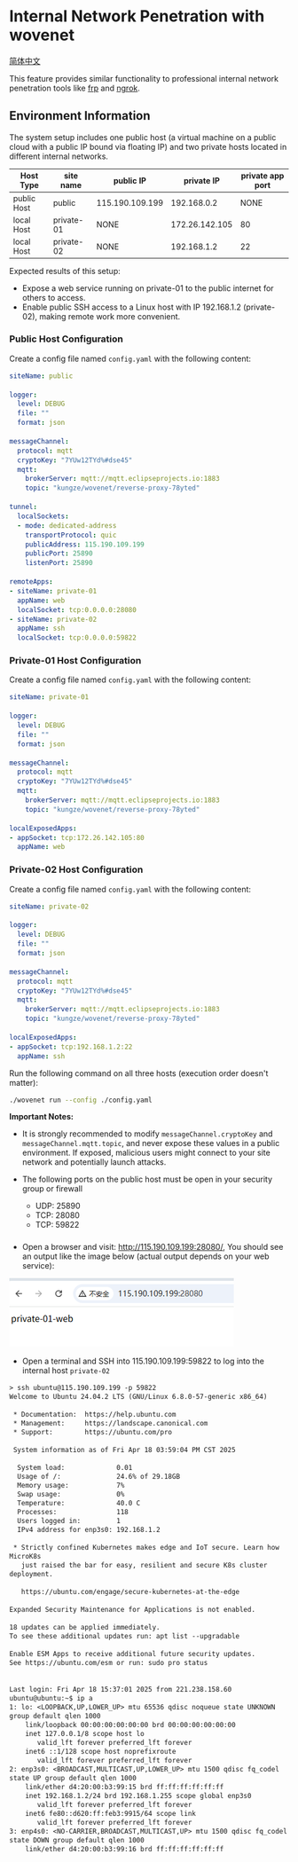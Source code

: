 # Internal Network Penetration with wovenet

[简体中文](./README_zh.md)

This feature provides similar functionality to professional internal network penetration tools like [frp](https://github.com/fatedier/frp) and [ngrok](https://ngrok.com). 

## Environment Information

The system setup includes one public host (a virtual machine on a public cloud with a public IP bound via floating IP) and two private hosts located in different internal networks.

| Host Type | site name | public IP | private IP | private app port |
|---------|-----------|---------|---------|-------------|
| public Host | public | 115.190.109.199 | 192.168.0.2 | NONE |
| local Host | private-01 |       NONE    | 172.26.142.105 | 80 |
| local Host | private-02 |      NONE     | 192.168.1.2 | 22 |

Expected results of this setup:

* Expose a web service running on private-01 to the public internet for others to access.
* Enable public SSH access to a Linux host with IP 192.168.1.2 (private-02), making remote work more convenient.

### Public Host Configuration

Create a config file named `config.yaml` with the following content:

```yaml
siteName: public

logger:
  level: DEBUG
  file: ""
  format: json

messageChannel:
  protocol: mqtt
  cryptoKey: "7YUw12TYd%#dse45"
  mqtt:
    brokerServer: mqtt://mqtt.eclipseprojects.io:1883
    topic: "kungze/wovenet/reverse-proxy-78yted"

tunnel:
  localSockets:
  - mode: dedicated-address
    transportProtocol: quic
    publicAddress: 115.190.109.199
    publicPort: 25890
    listenPort: 25890

remoteApps:
- siteName: private-01
  appName: web
  localSocket: tcp:0.0.0.0:28080
- siteName: private-02
  appName: ssh
  localSocket: tcp:0.0.0.0:59822
```

### Private-01 Host Configuration

Create a config file named `config.yaml` with the following content:

```yaml
siteName: private-01

logger:
  level: DEBUG
  file: ""
  format: json

messageChannel:
  protocol: mqtt
  cryptoKey: "7YUw12TYd%#dse45"
  mqtt:
    brokerServer: mqtt://mqtt.eclipseprojects.io:1883
    topic: "kungze/wovenet/reverse-proxy-78yted"

localExposedApps:
- appSocket: tcp:172.26.142.105:80
  appName: web
```

### Private-02 Host Configuration

Create a config file named `config.yaml` with the following content:

```yaml
siteName: private-02

logger:
  level: DEBUG
  file: ""
  format: json

messageChannel:
  protocol: mqtt
  cryptoKey: "7YUw12TYd%#dse45"
  mqtt:
    brokerServer: mqtt://mqtt.eclipseprojects.io:1883
    topic: "kungze/wovenet/reverse-proxy-78yted"

localExposedApps:
- appSocket: tcp:192.168.1.2:22
  appName: ssh
```

Run the following command on all three hosts (execution order doesn't matter):

```bash
./wovenet run --config ./config.yaml
```

**Important Notes:**

* It is strongly recommended to modify `messageChannel.cryptoKey` and `messageChannel.mqtt.topic`, and never expose these values in a public environment. If exposed, malicious users might connect to your site network and potentially launch attacks.

* The following ports on the public host must be open in your security group or firewall

  * UDP: 25890
  * TCP: 28080
  * TCP: 59822

###

* Open a browser and visit: http://115.190.109.199:28080/, You should see an output like the image below (actual output depends on your web service):

![img](./img01.png)

* Open a terminal and SSH into 115.190.109.199:59822 to log into the internal host `private-02`

```base
> ssh ubuntu@115.190.109.199 -p 59822
Welcome to Ubuntu 24.04.2 LTS (GNU/Linux 6.8.0-57-generic x86_64)

 * Documentation:  https://help.ubuntu.com
 * Management:     https://landscape.canonical.com
 * Support:        https://ubuntu.com/pro

 System information as of Fri Apr 18 03:59:04 PM CST 2025

  System load:             0.01
  Usage of /:              24.6% of 29.18GB
  Memory usage:            7%
  Swap usage:              0%
  Temperature:             40.0 C
  Processes:               118
  Users logged in:         1
  IPv4 address for enp3s0: 192.168.1.2

 * Strictly confined Kubernetes makes edge and IoT secure. Learn how MicroK8s
   just raised the bar for easy, resilient and secure K8s cluster deployment.

   https://ubuntu.com/engage/secure-kubernetes-at-the-edge

Expanded Security Maintenance for Applications is not enabled.

18 updates can be applied immediately.
To see these additional updates run: apt list --upgradable

Enable ESM Apps to receive additional future security updates.
See https://ubuntu.com/esm or run: sudo pro status


Last login: Fri Apr 18 15:37:01 2025 from 221.238.158.60
ubuntu@ubuntu:~$ ip a
1: lo: <LOOPBACK,UP,LOWER_UP> mtu 65536 qdisc noqueue state UNKNOWN group default qlen 1000
    link/loopback 00:00:00:00:00:00 brd 00:00:00:00:00:00
    inet 127.0.0.1/8 scope host lo
       valid_lft forever preferred_lft forever
    inet6 ::1/128 scope host noprefixroute
       valid_lft forever preferred_lft forever
2: enp3s0: <BROADCAST,MULTICAST,UP,LOWER_UP> mtu 1500 qdisc fq_codel state UP group default qlen 1000
    link/ether d4:20:00:b3:99:15 brd ff:ff:ff:ff:ff:ff
    inet 192.168.1.2/24 brd 192.168.1.255 scope global enp3s0
       valid_lft forever preferred_lft forever
    inet6 fe80::d620:ff:feb3:9915/64 scope link
       valid_lft forever preferred_lft forever
3: enp4s0: <NO-CARRIER,BROADCAST,MULTICAST,UP> mtu 1500 qdisc fq_codel state DOWN group default qlen 1000
    link/ether d4:20:00:b3:99:16 brd ff:ff:ff:ff:ff:ff
```